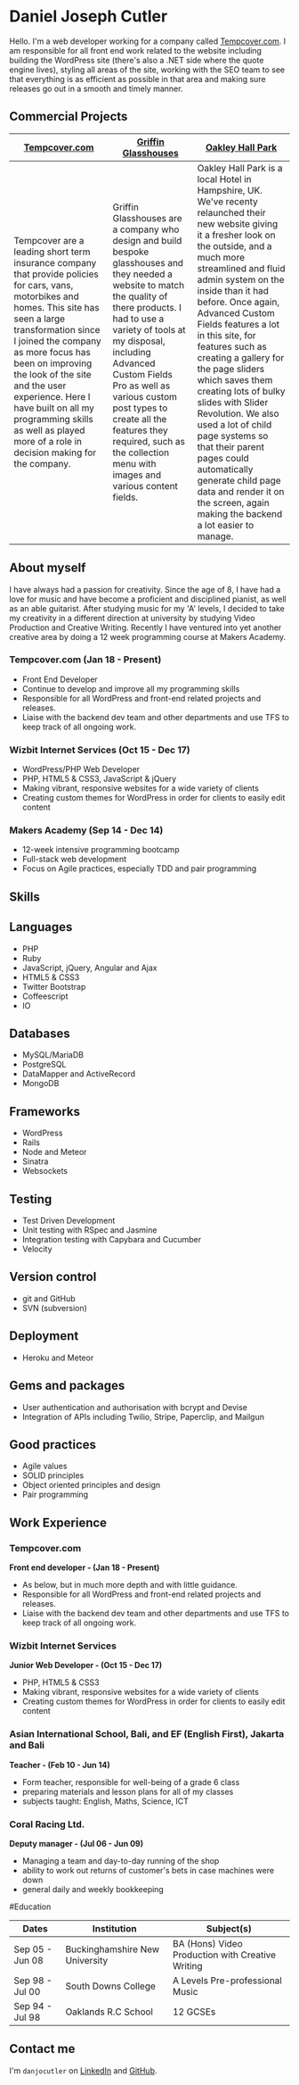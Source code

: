 Daniel Joseph Cutler
======================
Hello. I'm a web developer working for a company called [Tempcover.com]. I am responsible for all front end work related to the website including building the WordPress site (there's also a .NET side where the quote engine lives), styling all areas of the site, working with the SEO team to see that everything is as efficient as possible in that area and making sure releases go out in a smooth and timely manner.

Commercial Projects
-------------------

| [Tempcover.com] | [Griffin Glasshouses] | [Oakley Hall Park] |
|-------------  |-------------  |-------------
| Tempcover are a leading short term insurance company that provide policies for cars, vans, motorbikes and homes. This site has seen a large transformation since I joined the company as more focus has been on improving the look of the site and the user experience. Here I have built on all my programming skills as well as played more of a role in decision making for the company. | Griffin Glasshouses are a company who design and build bespoke glasshouses and they needed a website to match the quality of there products. I had to use a variety of tools at my disposal, including Advanced Custom Fields Pro as well as various custom post types to create all the features they required, such as the collection menu with images and various content fields. | Oakley Hall Park is a local Hotel in Hampshire, UK. We've recenty relaunched their new website giving it a fresher look on the outside, and a much more streamlined and fluid admin system on the inside than it had before. Once again, Advanced Custom Fields features a lot in this site, for features such as creating a gallery for the page sliders which saves them creating lots of bulky slides with Slider Revolution. We also used a lot of child page systems so that their parent pages could automatically generate child page data and render it on the screen, again making the backend a lot easier to manage.

About myself
-

I have always had a passion for creativity. Since the age of 8, I have had a love for music and have become a proficient and disciplined pianist, as well as an able guitarist. After studying music for my 'A' levels, I decided to take my creativity in a different direction at university by studying Video Production and Creative Writing. Recently I have ventured into yet another creative area by doing a 12 week programming course at Makers Academy.

### Tempcover.com (Jan 18 - Present)
* Front End Developer
* Continue to develop and improve all my programming skills
* Responsible for all WordPress and front-end related projects and releases.
* Liaise with the backend dev team and other departments and use TFS to keep track of all ongoing work.

### Wizbit Internet Services (Oct 15 - Dec 17)
* WordPress/PHP Web Developer
* PHP, HTML5 & CSS3, JavaScript & jQuery
* Making vibrant, responsive websites for a wide variety of clients
* Creating custom themes for WordPress in order for clients to easily edit content

### Makers Academy (Sep 14 - Dec 14)
* 12-week intensive programming bootcamp
* Full-stack web development
* Focus on Agile practices, especially TDD and pair programming

Skills
-

Languages
-----
* PHP
* Ruby
* JavaScript, jQuery, Angular and Ajax
* HTML5 & CSS3
* Twitter Bootstrap
* Coffeescript
* IO

Databases
---------
* MySQL/MariaDB
* PostgreSQL
* DataMapper and ActiveRecord
* MongoDB

Frameworks
----------
* WordPress
* Rails
* Node and Meteor
* Sinatra
* Websockets

Testing
-------
* Test Driven Development
* Unit testing with RSpec and Jasmine
* Integration testing with Capybara and Cucumber
* Velocity

Version control
---------------
* git and GitHub
* SVN (subversion)

Deployment
----------
* Heroku and Meteor

Gems and packages
----------------
* User authentication and authorisation with bcrypt and Devise
* Integration of APIs including Twilio, Stripe, Paperclip, and Mailgun

Good practices
--------------
* Agile values
* SOLID principles
* Object oriented principles and design
* Pair programming

Work Experience
-

### Tempcover.com
**Front end developer - (Jan 18 - Present)**
* As below, but in much more depth and with little guidance.
* Responsible for all WordPress and front-end related projects and releases.
* Liaise with the backend dev team and other departments and use TFS to keep track of all ongoing work.

### Wizbit Internet Services
**Junior Web Developer - (Oct 15 - Dec 17)**
- PHP, HTML5 & CSS3
- Making vibrant, responsive websites for a wide variety of clients
- Creating custom themes for WordPress in order for clients to easily edit content

### Asian International School, Bali, and EF (English First), Jakarta and Bali
**Teacher - (Feb 10 - Jun 14)**
- Form teacher, responsible for well-being of a grade 6 class
- preparing materials and lesson plans for all of my classes
- subjects taught: English, Maths, Science, ICT

### Coral Racing Ltd.
**Deputy manager - (Jul 06 - Jun 09)**
- Managing a team and day-to-day running of the shop
- ability to work out returns of customer's bets in case machines were down
- general daily and weekly bookkeeping

#Education

|      Dates      |       Institution               |              Subject(s)                          |
| --------------- |---------------------------------|--------------------------------------------------|
| Sep 05 - Jun 08 | Buckinghamshire New University  | BA (Hons) Video Production with Creative Writing |
| Sep 98 - Jul 00 | South Downs College             | A Levels Pre-professional Music                  |
| Sep 94 - Jul 98 | Oaklands R.C School             | 12 GCSEs                                         |

Contact me
-

I'm `danjocutler` on [LinkedIn] and [GitHub].

[LinkedIn]: http://www.linkedin.com/in/danjocutler
[GitHub]: http://www.github.com/danjocutler
[Makers Academy]: http://www.makersacademy.com
[dancutler82@gmail.com]: mailto:dancutler82@gmail.com

[Tempcover.com]: https://www.tempcover.com
[Griffin Glasshouses]: https://www.griffinglasshouses.com/
[Oakley Hall Park]: https://www.oakleyhall-park.com/
